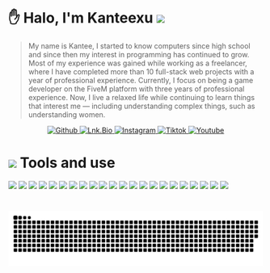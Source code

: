 # :raised_hand: Halo, I'm Kanteexu <img src="https://media.giphy.com/media/mGcNjsfWAjY5AEZNw6/giphy.gif" width="50">
> My name is Kantee, I started to know computers since high school and since then my interest in programming has continued to grow. Most of my experience was gained while working as a freelancer, where I have completed more than 10 full-stack web projects with a year of professional experience. Currently, I focus on being a game developer on the FiveM platform with three years of professional experience. Now, I live a relaxed life while continuing to learn things that interest me — including understanding complex things, such as understanding women.
<p align="center">
    <a href="https://github.com/ktexucoder" target="_blank">
        <img alt="Github" src="https://img.shields.io/badge/GitHub-%2312100E.svg?&style=for-the-badge&logo=Github&logoColor=white" />
    </a> 
    <a href="https://lnk.bio/ktexucoder" target="_blank">
        <img alt="Lnk.Bio" src="https://img.shields.io/badge/linkedin-%2312100E.svg?&style=for-the-badge&logo=linkedin&logoColor=white" />
    </a>
    <a href="https://instagram.com/@anteexxu" target="_blank">
        <img alt="Instagram" src="https://img.shields.io/badge/Instagram-000000?style=for-the-badge&logo=instagram&logoColor=white" />
    </a>
    <a href="https://tiktok.com/@anteexxu" target="_blank">
        <img alt="Tiktok" src="https://img.shields.io/badge/TikTok-000000?style=for-the-badge&logo=tiktok&logoColor=white" />
    </a>
    <a href="https://youtube.com/@anteexxu" target="_blank">
        <img alt="Youtube" src="https://img.shields.io/youtube/channel/subscribers/UCcPSKwUtyM7rMkzW3mrsShA?style=for-the-badge&logo=youtube&logoColor=white" />
    </a>
</p>

# <img src="https://media.giphy.com/media/VgCDAzcKvsR6OM0uWg/giphy.gif" width="50"> Tools and use

![](https://img.shields.io/badge/Windows-0078D6?style=for-the-badge&logo=windows&logoColor=white)
![](https://img.shields.io/badge/Visual_Studio_Code-0078D4?style=for-the-badge&logo=visual%20studio%20code&logoColor=white)
![](https://img.shields.io/badge/C-00599C?style=for-the-badge&logo=c&logoColor=white)
![](https://img.shields.io/badge/C%2B%2B-00599C?style=for-the-badge&logo=c%2B%2B&logoColor=white)
![](https://img.shields.io/badge/C%23-239120?style=for-the-badge&logo=c-sharp&logoColor=white)
![](https://img.shields.io/badge/Python-14354C?style=for-the-badge&logo=python&logoColor=white)
![](https://img.shields.io/badge/HTML5-E34F26?style=for-the-badge&logo=html5&logoColor=white)
![](https://img.shields.io/badge/JavaScript-323330?style=for-the-badge&logo=javascript&logoColor=F7DF1E)
![](https://img.shields.io/badge/Node.js-43853D?style=for-the-badge&logo=node.js&logoColor=white)
![](https://img.shields.io/badge/TypeScript-007ACC?style=for-the-badge&logo=typescript&logoColor=white)
![](https://img.shields.io/badge/PHP-777BB4?style=for-the-badge&logo=php&logoColor=white)
![](https://img.shields.io/badge/Lua-2C2D72?style=for-the-badge&logo=lua&logoColor=white)
![](https://img.shields.io/badge/React-20232A?style=for-the-badge&logo=react&logoColor=61DAFB)
![](https://img.shields.io/badge/Svelte-4A4A55?style=for-the-badge&logo=svelte&logoColor=FF3E00)
![](https://img.shields.io/badge/Tailwind_CSS-38B2AC?style=for-the-badge&logo=tailwind-css&logoColor=white)
![](https://img.shields.io/badge/Bootstrap-563D7C?style=for-the-badge&logo=bootstrap&logoColor=white)
![](https://img.shields.io/badge/jQuery-0769AD?style=for-the-badge&logo=jquery&logoColor=white)
![](https://img.shields.io/badge/Laravel-FF2D20?style=for-the-badge&logo=laravel&logoColor=white)
![](https://img.shields.io/badge/MySQL-00000F?style=for-the-badge&logo=mysql&logoColor=white)
![](https://img.shields.io/badge/MongoDB-4EA94B?style=for-the-badge&logo=mongodb&logoColor=white)
![](https://img.shields.io/badge/MariaDB-003545?style=for-the-badge&logo=mariadb&logoColor=white)
![](https://img.shields.io/badge/MySQL-005C84?style=for-the-badge&logo=mysql&logoColor=white)


###

<br clear="both">

<img src="https://raw.githubusercontent.com/nurrifqialhusaini/nurrifqialhusaini/output/snake.svg" alt="Snake animation" />

###
